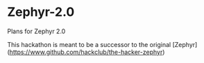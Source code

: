 # Zephyr-2.0
 Plans for Zephyr 2.0
 
 This hackathon is meant to be a successor to the original [Zephyr] (https://www.github.com/hackclub/the-hacker-zephyr)
